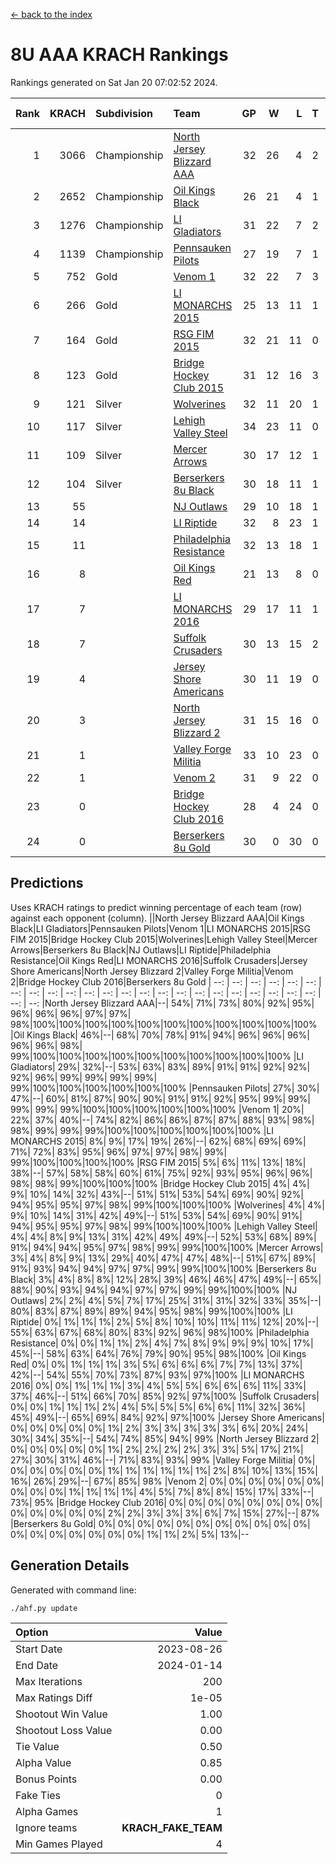 [<- back to the index](readme.md)
# 8U AAA KRACH Rankings
Rankings generated on Sat Jan 20 07:02:52 2024.

Rank|KRACH|Subdivision|Team|GP|W|L|T|OTW|OTL|SoS|Exp Wins|Win Diff
---:|---:|:---|:---|---:|---:|---:|---:|---:|---:|---:|---:|---:
1|3066|Championship|[North Jersey Blizzard AAA](https://gamesheetstats.com/seasons/3659/teams/140205/schedule)|32|26|4|2|0|0|718|27.8|-0.0
2|2652|Championship|[Oil Kings Black](https://gamesheetstats.com/seasons/3659/teams/140206/schedule)|26|21|4|1|1|0|786|22.3|-0.0
3|1276|Championship|[LI Gladiators](https://gamesheetstats.com/seasons/3659/teams/140201/schedule)|31|22|7|2|1|0|831|23.8|-0.0
4|1139|Championship|[Pennsauken Pilots](https://gamesheetstats.com/seasons/3659/teams/140208/schedule)|27|19|7|1|0|0|795|20.3|-0.0
5|752|Gold|[Venom 1](https://gamesheetstats.com/seasons/3659/teams/140213/schedule)|32|22|7|3|2|1|642|24.3|-0.0
6|266|Gold|[LI MONARCHS 2015](https://gamesheetstats.com/seasons/3659/teams/140198/schedule)|25|13|11|1|0|0|713|14.3|-0.0
7|164|Gold|[RSG FIM 2015](https://gamesheetstats.com/seasons/3659/teams/140210/schedule)|32|21|11|0|0|1|483|21.8|-0.0
8|123|Gold|[Bridge Hockey Club 2015](https://gamesheetstats.com/seasons/3659/teams/140194/schedule)|31|12|16|3|1|3|614|14.3|-0.0
9|121|Silver|[Wolverines](https://gamesheetstats.com/seasons/3659/teams/140215/schedule)|32|11|20|1|0|2|883|12.3|-0.0
10|117|Silver|[Lehigh Valley Steel](https://gamesheetstats.com/seasons/3659/teams/140197/schedule)|34|23|11|0|2|0|342|23.8|-0.0
11|109|Silver|[Mercer Arrows](https://gamesheetstats.com/seasons/3659/teams/140202/schedule)|30|17|12|1|2|1|320|18.3|-0.0
12|104|Silver|[Berserkers 8u Black](https://gamesheetstats.com/seasons/3659/teams/140192/schedule)|30|18|11|1|0|0|343|19.3|-0.0
13|55||[NJ Outlaws](https://gamesheetstats.com/seasons/3659/teams/140203/schedule)|29|10|18|1|1|2|697|11.3|-0.0
14|14||[LI Riptide](https://gamesheetstats.com/seasons/3659/teams/140200/schedule)|32|8|23|1|0|0|689|9.4|0.0
15|11||[Philadelphia Resistance](https://gamesheetstats.com/seasons/3659/teams/140209/schedule)|32|13|18|1|0|0|146|14.4|0.0
16|8||[Oil Kings Red](https://gamesheetstats.com/seasons/3659/teams/140207/schedule)|21|13|8|0|0|1|20|13.9|0.0
17|7||[LI MONARCHS 2016](https://gamesheetstats.com/seasons/3659/teams/140199/schedule)|29|17|11|1|3|0|23|18.4|0.0
18|7||[Suffolk Crusaders](https://gamesheetstats.com/seasons/3659/teams/140211/schedule)|30|13|15|2|2|1|85|14.9|0.0
19|4||[Jersey Shore Americans](https://gamesheetstats.com/seasons/3659/teams/140196/schedule)|30|11|19|0|0|2|108|11.9|0.0
20|3||[North Jersey Blizzard 2](https://gamesheetstats.com/seasons/3659/teams/140204/schedule)|31|15|16|0|2|2|26|15.9|0.0
21|1||[Valley Forge Militia](https://gamesheetstats.com/seasons/3659/teams/140212/schedule)|33|10|23|0|0|1|165|10.9|0.0
22|1||[Venom 2](https://gamesheetstats.com/seasons/3659/teams/140214/schedule)|31|9|22|0|1|1|28|9.9|0.0
23|0||[Bridge Hockey Club 2016](https://gamesheetstats.com/seasons/3659/teams/140195/schedule)|28|4|24|0|0|0|21|4.9|0.0
24|0||[Berserkers 8u Gold](https://gamesheetstats.com/seasons/3659/teams/140193/schedule)|30|0|30|0|0|0|9|0.9|0.0

## Predictions
Uses KRACH ratings to predict winning percentage of each team (row) against each opponent (column).
||North Jersey Blizzard AAA|Oil Kings Black|LI Gladiators|Pennsauken Pilots|Venom 1|LI MONARCHS 2015|RSG FIM 2015|Bridge Hockey Club 2015|Wolverines|Lehigh Valley Steel|Mercer Arrows|Berserkers 8u Black|NJ Outlaws|LI Riptide|Philadelphia Resistance|Oil Kings Red|LI MONARCHS 2016|Suffolk Crusaders|Jersey Shore Americans|North Jersey Blizzard 2|Valley Forge Militia|Venom 2|Bridge Hockey Club 2016|Berserkers 8u Gold
| --: | --: | --: | --: | --: | --: | --: | --: | --: | --: | --: | --: | --: | --: | --: | --: | --: | --: | --: | --: | --: | --: | --: | --: | --: 
|North Jersey Blizzard AAA|--| 54%| 71%| 73%| 80%| 92%| 95%| 96%| 96%| 96%| 97%| 97%| 98%|100%|100%|100%|100%|100%|100%|100%|100%|100%|100%|100%
|Oil Kings Black| 46%|--| 68%| 70%| 78%| 91%| 94%| 96%| 96%| 96%| 96%| 96%| 98%| 99%|100%|100%|100%|100%|100%|100%|100%|100%|100%|100%
|LI Gladiators| 29%| 32%|--| 53%| 63%| 83%| 89%| 91%| 91%| 92%| 92%| 92%| 96%| 99%| 99%| 99%| 99%| 99%|100%|100%|100%|100%|100%|100%
|Pennsauken Pilots| 27%| 30%| 47%|--| 60%| 81%| 87%| 90%| 90%| 91%| 91%| 92%| 95%| 99%| 99%| 99%| 99%| 99%|100%|100%|100%|100%|100%|100%
|Venom 1| 20%| 22%| 37%| 40%|--| 74%| 82%| 86%| 86%| 87%| 87%| 88%| 93%| 98%| 98%| 99%| 99%| 99%|100%|100%|100%|100%|100%|100%
|LI MONARCHS 2015|  8%|  9%| 17%| 19%| 26%|--| 62%| 68%| 69%| 69%| 71%| 72%| 83%| 95%| 96%| 97%| 97%| 98%| 99%| 99%|100%|100%|100%|100%
|RSG FIM 2015|  5%|  6%| 11%| 13%| 18%| 38%|--| 57%| 58%| 58%| 60%| 61%| 75%| 92%| 93%| 95%| 96%| 96%| 98%| 98%| 99%|100%|100%|100%
|Bridge Hockey Club 2015|  4%|  4%|  9%| 10%| 14%| 32%| 43%|--| 51%| 51%| 53%| 54%| 69%| 90%| 92%| 94%| 95%| 95%| 97%| 98%| 99%|100%|100%|100%
|Wolverines|  4%|  4%|  9%| 10%| 14%| 31%| 42%| 49%|--| 51%| 53%| 54%| 69%| 90%| 91%| 94%| 95%| 95%| 97%| 98%| 99%|100%|100%|100%
|Lehigh Valley Steel|  4%|  4%|  8%|  9%| 13%| 31%| 42%| 49%| 49%|--| 52%| 53%| 68%| 89%| 91%| 94%| 94%| 95%| 97%| 98%| 99%| 99%|100%|100%
|Mercer Arrows|  3%|  4%|  8%|  9%| 13%| 29%| 40%| 47%| 47%| 48%|--| 51%| 67%| 89%| 91%| 93%| 94%| 94%| 97%| 97%| 99%| 99%|100%|100%
|Berserkers 8u Black|  3%|  4%|  8%|  8%| 12%| 28%| 39%| 46%| 46%| 47%| 49%|--| 65%| 88%| 90%| 93%| 94%| 94%| 97%| 97%| 99%| 99%|100%|100%
|NJ Outlaws|  2%|  2%|  4%|  5%|  7%| 17%| 25%| 31%| 31%| 32%| 33%| 35%|--| 80%| 83%| 87%| 89%| 89%| 94%| 95%| 98%| 99%|100%|100%
|LI Riptide|  0%|  1%|  1%|  1%|  2%|  5%|  8%| 10%| 10%| 11%| 11%| 12%| 20%|--| 55%| 63%| 67%| 68%| 80%| 83%| 92%| 96%| 98%|100%
|Philadelphia Resistance|  0%|  0%|  1%|  1%|  2%|  4%|  7%|  8%|  9%|  9%|  9%| 10%| 17%| 45%|--| 58%| 63%| 64%| 76%| 79%| 90%| 95%| 98%|100%
|Oil Kings Red|  0%|  0%|  1%|  1%|  1%|  3%|  5%|  6%|  6%|  6%|  7%|  7%| 13%| 37%| 42%|--| 54%| 55%| 70%| 73%| 87%| 93%| 97%|100%
|LI MONARCHS 2016|  0%|  0%|  1%|  1%|  1%|  3%|  4%|  5%|  5%|  6%|  6%|  6%| 11%| 33%| 37%| 46%|--| 51%| 66%| 70%| 85%| 92%| 97%|100%
|Suffolk Crusaders|  0%|  0%|  1%|  1%|  1%|  2%|  4%|  5%|  5%|  5%|  6%|  6%| 11%| 32%| 36%| 45%| 49%|--| 65%| 69%| 84%| 92%| 97%|100%
|Jersey Shore Americans|  0%|  0%|  0%|  0%|  0%|  1%|  2%|  3%|  3%|  3%|  3%|  3%|  6%| 20%| 24%| 30%| 34%| 35%|--| 54%| 74%| 85%| 94%| 99%
|North Jersey Blizzard 2|  0%|  0%|  0%|  0%|  0%|  1%|  2%|  2%|  2%|  2%|  3%|  3%|  5%| 17%| 21%| 27%| 30%| 31%| 46%|--| 71%| 83%| 93%| 99%
|Valley Forge Militia|  0%|  0%|  0%|  0%|  0%|  0%|  1%|  1%|  1%|  1%|  1%|  1%|  2%|  8%| 10%| 13%| 15%| 16%| 26%| 29%|--| 67%| 85%| 98%
|Venom 2|  0%|  0%|  0%|  0%|  0%|  0%|  0%|  0%|  0%|  1%|  1%|  1%|  1%|  4%|  5%|  7%|  8%|  8%| 15%| 17%| 33%|--| 73%| 95%
|Bridge Hockey Club 2016|  0%|  0%|  0%|  0%|  0%|  0%|  0%|  0%|  0%|  0%|  0%|  0%|  0%|  2%|  2%|  3%|  3%|  3%|  6%|  7%| 15%| 27%|--| 87%
|Berserkers 8u Gold|  0%|  0%|  0%|  0%|  0%|  0%|  0%|  0%|  0%|  0%|  0%|  0%|  0%|  0%|  0%|  0%|  0%|  0%|  1%|  1%|  2%|  5%| 13%|--

## Generation Details

Generated with command line:
```
./ahf.py update
```

| Option | Value |
| :----- | ----: |
| Start Date | 2023-08-26 |
| End Date | 2024-01-14 |
| Max Iterations | 200 |
| Max Ratings Diff | 1e-05 |
| Shootout Win Value | 1.00 |
| Shootout Loss Value | 0.00 |
| Tie Value | 0.50 |
| Alpha Value | 0.85 |
| Bonus Points | 0.00 |
| Fake Ties | 0 |
| Alpha Games | 1 |
| Ignore teams | __KRACH_FAKE_TEAM__ |
| Min Games Played | 4 |

